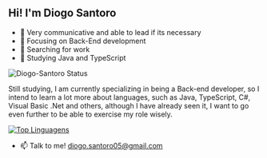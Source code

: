 ## Hi! I'm Diogo Santoro

- 💭 Very communicative and able to lead if its necessary
- 🔎 Focusing on Back-End development    
- 🔭 Searching for work
- 🌱 Studying Java and TypeScript



![Diogo-Santoro Status](https://github-readme-stats.vercel.app/api?username=Diogo-Santoro&theme=dark&show_icons=true)  


Still studying, I am currently specializing in being a Back-end developer, so I intend to learn a lot more about languages, such as Java, TypeScript, C#, Visual Basic .Net and others, although I have already seen it, I want to go even further to be able to exercise my role wisely.







[![Top Linguagens](https://github-readme-stats.vercel.app/api/top-langs/?username=Diogo-Santoro&theme=dark&layout=compact)](https://github.com/anuraghazra/github-readme-stats)


- 📫 Talk to me! diogo.santoro05@gmail.com




